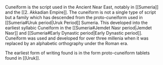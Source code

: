 Cuneiform is the script used in the Ancient Near East, notably in [[Sumeria]] and the [[2. Akkadian Empire]]. The cuneiform is not a single type of script but a family which has descended from the proto-cuneiform used in [[Sumeria#Uruk period|Uruk Period]] Sumeria. This developed into the earliest syllabic Cuneiform in the [[Sumeria#Jemdet Nasr period|Jemdet Nasr]] and [[Sumeria#Early Dynastic period|Early Dynastic period]]. Cuneiform was used and developed for over three millenia when it was replaced by an alphabetic orthography under the Roman era.

The earliest form of writing found is in the form proto-cuneiform tablets found in [[Uruk]].